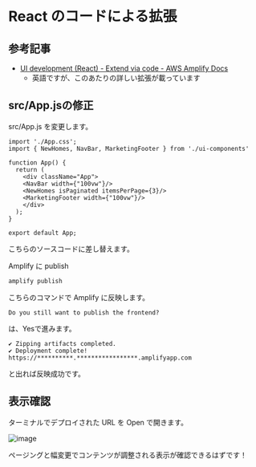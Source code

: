 # React のコードによる拡張

## 参考記事

- [UI development (React) - Extend via code - AWS Amplify Docs](https://docs.amplify.aws/console/uibuilder/override/)
    - 英語ですが、このあたりの詳しい拡張が載っています

## src/App.jsの修正

src/App.js を変更します。

```
import './App.css';
import { NewHomes, NavBar, MarketingFooter } from './ui-components'

function App() {
  return (
    <div className="App">
    <NavBar width={"100vw"}/>
    <NewHomes isPaginated itemsPerPage={3}/>
    <MarketingFooter width={"100vw"}/>
    </div>
  );
}

export default App;
```

こちらのソースコードに差し替えます。

Amplify に publish

```js
amplify publish
```

こちらのコマンドで Amplify に反映します。


```
Do you still want to publish the frontend?
```

は、Yesで進みます。

```
✔ Zipping artifacts completed.
✔ Deployment complete!
https://**********.*****************.amplifyapp.com
```

と出れば反映成功です。

## 表示確認

ターミナルでデプロイされた URL を Open で開きます。

![image](https://i.gyazo.com/5ea818fa97baf3734abdce39c0c2b523.jpg)

ページングと幅変更でコンテンツが調整される表示が確認できるはずです！